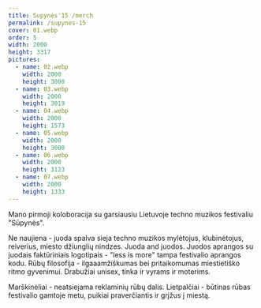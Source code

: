 ```yaml
---
title: Supynės'15 /merch
permalink: /supynes-15
cover: 01.webp
order: 5
width: 2000
height: 3317
pictures:
  - name: 02.webp
    width: 2000
    height: 3000
  - name: 03.webp
    width: 2000
    height: 3019
  - name: 04.webp
    width: 2000
    height: 1573
  - name: 05.webp
    width: 2000
    height: 3000
  - name: 06.webp
    width: 2000
    height: 3123
  - name: 07.webp
    width: 2000
    height: 1333
---
```


Mano pirmoji koloboracija su garsiausiu Lietuvoje techno muzikos festivaliu "Sūpynės".

Ne naujiena - juoda spalva sieja techno muzikos mylėtojus, klubinėtojus, reiverius, miesto džiunglių nindzes. Juoda and juodos. Juodos aprangos su juodais faktūriniais logotipais - "less is more" tampa festivalio aprangos kodu. Rūbų filosofija - ilgaaamžiškumas bei pritaikomumas miestietiško ritmo gyvenimui. Drabužiai unisex, tinka ir vyrams ir moterims.

Marškinėliai - neatsiejama reklaminių rūbų dalis. Lietpalčiai - būtinas rūbas festivalio gamtoje metu, puikiai praverčiantis ir grįžus į miestą.
